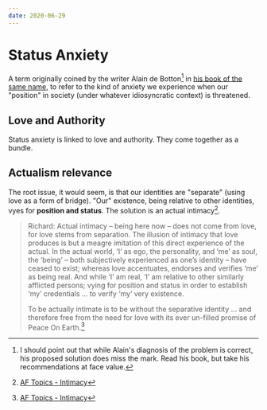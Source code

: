 ```yaml
---
date: 2020-06-29
---
```


# Status Anxiety

A term originally coined by the writer Alain de Botton[^alain] in [his book of the same name](https://www.alaindebotton.com/status/), to refer to the kind of anxiety we experience when our "position" in society (under whatever idiosyncratic context) is threatened. 

[^alain]: I should point out that while Alain's diagnosis of the problem is correct, his proposed solution does miss the mark. Read his book, but take his recommendations at face value.

## Love and Authority

Status anxiety is linked to love and authority. They come together as a bundle.

## Actualism relevance

The root issue, it would seem, is that our identities are "separate" (using love as a form of bridge). "Our" existence, being relative to other identities, vyes for **position and status**. The solution is an actual intimacy[^intimacy].

> Richard: Actual intimacy – being here now – does not come from love, for love stems from separation. The illusion of intimacy that love produces is but a meagre imitation of this direct experience of the actual. In the actual world, ‘I’ as ego, the personality, and ‘me’ as soul, the ‘being’ – both subjectively experienced as one’s identity – have ceased to exist; whereas love accentuates, endorses and verifies ‘me’ as being real. And while ‘I’ am real, ‘I’ am relative to other similarly afflicted persons; vying for position and status in order to establish ‘my’ credentials … to verify ‘my’ very existence.
>
> To be actually intimate is to be without the separative identity … and therefore free from the need for love with its ever un-filled promise of Peace On Earth.[^intimacy]

[^intimacy]: [AF Topics - Intimacy](http://www.actualfreedom.com.au/library/topics/intimacy.htm)

